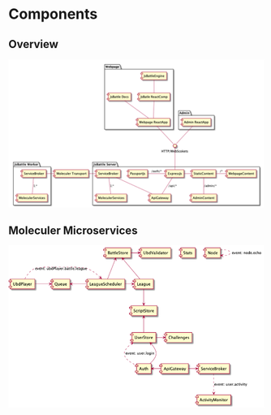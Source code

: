 # Components

## Overview

![comp overview](../../img/puml/comp_overview.png)

## Moleculer Microservices

![comp overview](../../img/puml/comp_microservices.png)
